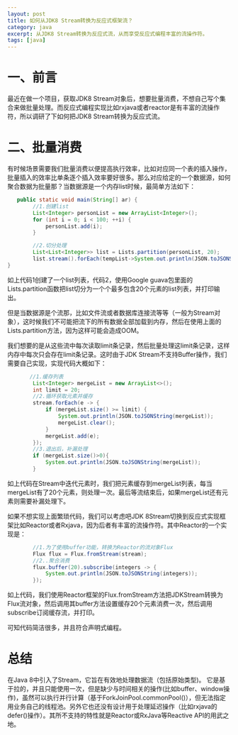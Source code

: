 ```yaml
---
layout: post
title: 如何从JDK8 Stream转换为反应式框架流？
category: java
excerpt: 从JDK8 Stream转换为反应式流，从而享受反应式编程丰富的流操作符。
tags: [java]
---
```


# 一、前言
最近在做一个项目，获取JDK8 Stream对象后，想要批量消费，不想自己写个集合来做批量处理。而反应式编程实现比如rxjava或者reactor是有丰富的流操作符，所以调研了下如何把JDK8 Stream转换为反应式流。

# 二、批量消费

有时候场景需要我们批量消费以便提高执行效率，比如对应同一个表的插入操作，批量插入的效率比单条逐个插入效率要好很多。那么对应给定的一个数据源，如何聚合数据为批量那？当数据源是一个内存list时候，最简单方法如下：

```Java
   public static void main(String[] ar) {
        //1.创建list
        List<Integer> personList = new ArrayList<Integer>();
        for (int i = 0; i < 100; ++i) {
            personList.add(i);
        }

        //2.切分处理
        List<List<Integer>> list = Lists.partition(personList, 20);
        list.stream().forEach(tempList->System.out.println(JSON.toJSONString(tempList)));
}
```

如上代码1创建了一个list列表，代码2，使用Google guava包里面的Lists.partition函数把list切分为一个个最多包含20个元素的list列表，并打印输出。

但是当数据源是个流那，比如文件流或者数据库连接流等等（一般为Stream对象），这时候我们不可能把流下的所有数据全部加载到内存，然后在使用上面的Lists.partition方法，因为这样可能会造成OOM。

我们想要的是从这些流中每次读取limit条记录，然后批量处理这limit条记录，这样内存中每次只会存在limit条记录。这时由于JDK Stream不支持Buffer操作，我们需要自己实现，实现代码大概如下：

```Java
       //1.缓存列表
        List<Integer> mergeList = new ArrayList<>();
        int limit = 20;
        //2.循环获取元素并缓存
        stream.forEach(e -> {
            if (mergeList.size() >= limit) {
                System.out.println(JSON.toJSONString(mergeList));
                mergeList.clear();
            }
            mergeList.add(e);
        });
        //3.退出后，补漏处理
        if (mergeList.size()>0){
            System.out.println(JSON.toJSONString(mergeList));
        }
```

如上代码在Stream中迭代元素时，我们把元素缓存到mergeList列表，每当mergeList有了20个元素，则处理一次。最后等流结束后，如果mergeList还有元素则需要补漏处理下。

如果不想实现上面繁琐代码，我们可以考虑吧JDK 8Stream切换到反应式实现框架比如Reactor或者Rxjava，因为后者有丰富的流操作符。其中Reactor的一个实现是：

```Java
        //1.为了使用buffer功能，转换为Reactor的流对象Flux
        Flux flux = Flux.fromStream(stream);
        //2..聚合消费
        flux.buffer(20).subscribe(integers -> {
            System.out.println(JSON.toJSONString(integers));
        });
```
如上代码，我们使用Reactor框架的Flux.fromStream方法把JDKStream转换为Flux流对象，然后调用其buffer方法设置缓存20个元素消费一次，然后调用subscribe订阅缓存流，并打印。

可知代码简洁很多，并且符合声明式编程。


# 总结
在Java 8中引入了Stream，它旨在有效地处理数据流（包括原始类型)。
它是基于拉的，并且只能使用一次，但是缺少与时间相关的操作(比如buffer、window操作)，虽然可以执行并行计算（基于ForkJoinPool.commonPool()），但无法指定用业务自己的线程池。另外它也还没有设计用于处理延迟操作（比如rxjava的defer()操作）。其所不支持的特性就是Reactor或RxJava等Reactive API的用武之地。
